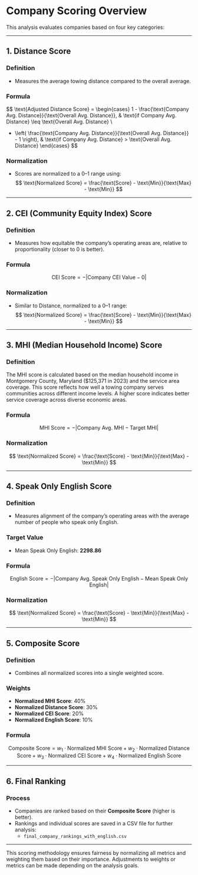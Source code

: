 # **Company Scoring Overview**

This analysis evaluates companies based on four key categories:

---

## **1. Distance Score**
### **Definition**
- Measures the average towing distance compared to the overall average.

### **Formula**
$$
\text{Adjusted Distance Score} =
\begin{cases} 
1 - \frac{\text{Company Avg. Distance}}{\text{Overall Avg. Distance}}, & \text{if Company Avg. Distance} \leq \text{Overall Avg. Distance} \\
- \left( \frac{\text{Company Avg. Distance}}{\text{Overall Avg. Distance}} - 1 \right), & \text{if Company Avg. Distance} > \text{Overall Avg. Distance}
\end{cases}
$$

### **Normalization**
- Scores are normalized to a 0–1 range using:
$$
\text{Normalized Score} = \frac{\text{Score} - \text{Min}}{\text{Max} - \text{Min}}
$$

---

## **2. CEI (Community Equity Index) Score**
### **Definition**
- Measures how equitable the company’s operating areas are, relative to proportionality (closer to 0 is better).

### **Formula**
$$
\text{CEI Score} = -|\text{Company CEI Value} - 0|
$$

### **Normalization**
- Similar to Distance, normalized to a 0–1 range:
$$
\text{Normalized Score} = \frac{\text{Score} - \text{Min}}{\text{Max} - \text{Min}}
$$

---

## **3. MHI (Median Household Income) Score**

### **Definition**
The MHI score is calculated based on the median household income in Montgomery County, Maryland ($125,371 in 2023) and the service area coverage. This score reflects how well a towing company serves communities across different income levels. A higher score indicates better service coverage across diverse economic areas.

### **Formula**
$$
\text{MHI Score} = -|\text{Company Avg. MHI} - \text{Target MHI}|
$$

### **Normalization**
$$
\text{Normalized Score} = \frac{\text{Score} - \text{Min}}{\text{Max} - \text{Min}}
$$

---

## **4. Speak Only English Score**
### **Definition**
- Measures alignment of the company’s operating areas with the average number of people who speak only English.

### **Target Value**
- Mean Speak Only English: **$2298.86$**

### **Formula**
$$
\text{English Score} = -|\text{Company Avg. Speak Only English} - \text{Mean Speak Only English}|
$$

### **Normalization**
$$
\text{Normalized Score} = \frac{\text{Score} - \text{Min}}{\text{Max} - \text{Min}}
$$

---

## **5. Composite Score**
### **Definition**
- Combines all normalized scores into a single weighted score.

### **Weights**
- **Normalized MHI Score**: 40%
- **Normalized Distance Score**: 30%
- **Normalized CEI Score**: 20%
- **Normalized English Score**: 10%

### **Formula**
$$
\text{Composite Score} = 
w_1 \cdot \text{Normalized MHI Score} +
w_2 \cdot \text{Normalized Distance Score} +
w_3 \cdot \text{Normalized CEI Score} +
w_4 \cdot \text{Normalized English Score}
$$

---

## **6. Final Ranking**
### **Process**
- Companies are ranked based on their **Composite Score** (higher is better).
- Rankings and individual scores are saved in a CSV file for further analysis:
  - `final_company_rankings_with_english.csv`

---

This scoring methodology ensures fairness by normalizing all metrics and weighting them based on their importance. Adjustments to weights or metrics can be made depending on the analysis goals.
